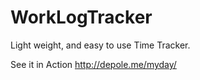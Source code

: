WorkLogTracker
==============

Light weight, and easy to use Time Tracker.



See it in Action
http://depole.me/myday/

